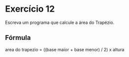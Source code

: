 # Exercício 12
Escreva um programa que calcule a área do Trapézio.
## Fórmula 
area do trapezio = ((base maior + base menor) / 2) x altura